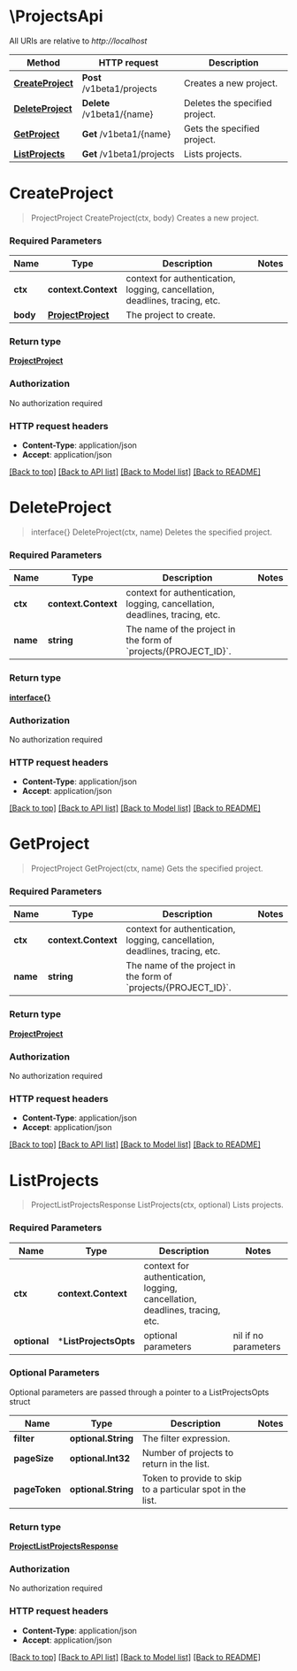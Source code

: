 # \ProjectsApi

All URIs are relative to *http://localhost*

Method | HTTP request | Description
------------- | ------------- | -------------
[**CreateProject**](ProjectsApi.md#CreateProject) | **Post** /v1beta1/projects | Creates a new project.
[**DeleteProject**](ProjectsApi.md#DeleteProject) | **Delete** /v1beta1/{name} | Deletes the specified project.
[**GetProject**](ProjectsApi.md#GetProject) | **Get** /v1beta1/{name} | Gets the specified project.
[**ListProjects**](ProjectsApi.md#ListProjects) | **Get** /v1beta1/projects | Lists projects.


# **CreateProject**
> ProjectProject CreateProject(ctx, body)
Creates a new project.

### Required Parameters

Name | Type | Description  | Notes
------------- | ------------- | ------------- | -------------
 **ctx** | **context.Context** | context for authentication, logging, cancellation, deadlines, tracing, etc.
  **body** | [**ProjectProject**](ProjectProject.md)| The project to create. | 

### Return type

[**ProjectProject**](projectProject.md)

### Authorization

No authorization required

### HTTP request headers

 - **Content-Type**: application/json
 - **Accept**: application/json

[[Back to top]](#) [[Back to API list]](../README.md#documentation-for-api-endpoints) [[Back to Model list]](../README.md#documentation-for-models) [[Back to README]](../README.md)

# **DeleteProject**
> interface{} DeleteProject(ctx, name)
Deletes the specified project.

### Required Parameters

Name | Type | Description  | Notes
------------- | ------------- | ------------- | -------------
 **ctx** | **context.Context** | context for authentication, logging, cancellation, deadlines, tracing, etc.
  **name** | **string**| The name of the project in the form of &#x60;projects/{PROJECT_ID}&#x60;. | 

### Return type

[**interface{}**](interface{}.md)

### Authorization

No authorization required

### HTTP request headers

 - **Content-Type**: application/json
 - **Accept**: application/json

[[Back to top]](#) [[Back to API list]](../README.md#documentation-for-api-endpoints) [[Back to Model list]](../README.md#documentation-for-models) [[Back to README]](../README.md)

# **GetProject**
> ProjectProject GetProject(ctx, name)
Gets the specified project.

### Required Parameters

Name | Type | Description  | Notes
------------- | ------------- | ------------- | -------------
 **ctx** | **context.Context** | context for authentication, logging, cancellation, deadlines, tracing, etc.
  **name** | **string**| The name of the project in the form of &#x60;projects/{PROJECT_ID}&#x60;. | 

### Return type

[**ProjectProject**](projectProject.md)

### Authorization

No authorization required

### HTTP request headers

 - **Content-Type**: application/json
 - **Accept**: application/json

[[Back to top]](#) [[Back to API list]](../README.md#documentation-for-api-endpoints) [[Back to Model list]](../README.md#documentation-for-models) [[Back to README]](../README.md)

# **ListProjects**
> ProjectListProjectsResponse ListProjects(ctx, optional)
Lists projects.

### Required Parameters

Name | Type | Description  | Notes
------------- | ------------- | ------------- | -------------
 **ctx** | **context.Context** | context for authentication, logging, cancellation, deadlines, tracing, etc.
 **optional** | ***ListProjectsOpts** | optional parameters | nil if no parameters

### Optional Parameters
Optional parameters are passed through a pointer to a ListProjectsOpts struct

Name | Type | Description  | Notes
------------- | ------------- | ------------- | -------------
 **filter** | **optional.String**| The filter expression. | 
 **pageSize** | **optional.Int32**| Number of projects to return in the list. | 
 **pageToken** | **optional.String**| Token to provide to skip to a particular spot in the list. | 

### Return type

[**ProjectListProjectsResponse**](projectListProjectsResponse.md)

### Authorization

No authorization required

### HTTP request headers

 - **Content-Type**: application/json
 - **Accept**: application/json

[[Back to top]](#) [[Back to API list]](../README.md#documentation-for-api-endpoints) [[Back to Model list]](../README.md#documentation-for-models) [[Back to README]](../README.md)

